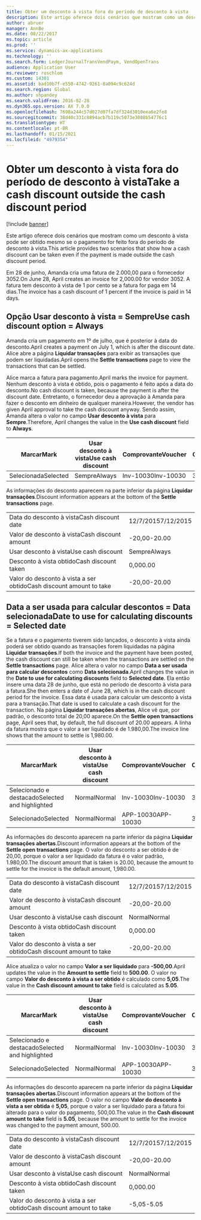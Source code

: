 ```yaml
---
title: Obter um desconto à vista fora do período de desconto à vista
description: Este artigo oferece dois cenários que mostram como um desconto à vista pode ser obtido mesmo se o pagamento for feito fora do período de desconto à vista.
author: abruer
manager: AnnBe
ms.date: 08/22/2017
ms.topic: article
ms.prod: ''
ms.service: dynamics-ax-applications
ms.technology: ''
ms.search.form: LedgerJournalTransVendPaym, VendOpenTrans
audience: Application User
ms.reviewer: roschlom
ms.custom: 14301
ms.assetid: bad10b7f-e550-4742-9261-8a094c9c624d
ms.search.region: Global
ms.author: shpandey
ms.search.validFrom: 2016-02-28
ms.dyn365.ops.version: AX 7.0.0
ms.openlocfilehash: 7698a244c57d027d07fa7df324d3010eea6e2fe8
ms.sourcegitcommit: 38d40c331c8894acb7b119c5073e3088b54776c1
ms.translationtype: HT
ms.contentlocale: pt-BR
ms.lasthandoff: 01/15/2021
ms.locfileid: "4979354"
---
```

# <a name="take-a-cash-discount-outside-the-cash-discount-period"></a><span data-ttu-id="52d20-103">Obter um desconto à vista fora do período de desconto à vista</span><span class="sxs-lookup"><span data-stu-id="52d20-103">Take a cash discount outside the cash discount period</span></span>

[!include [banner](../includes/banner.md)]

<span data-ttu-id="52d20-104">Este artigo oferece dois cenários que mostram como um desconto à vista pode ser obtido mesmo se o pagamento for feito fora do período de desconto à vista.</span><span class="sxs-lookup"><span data-stu-id="52d20-104">This article provides two scenarios that show how a cash discount can be taken even if the payment is made outside the cash discount period.</span></span>

<span data-ttu-id="52d20-105">Em 28 de junho, Amanda cria uma fatura de 2.000,00 para o fornecedor 3052.</span><span class="sxs-lookup"><span data-stu-id="52d20-105">On June 28, April creates an invoice for 2,000.00 for vendor 3052.</span></span> <span data-ttu-id="52d20-106">A fatura tem desconto à vista de 1 por cento se a fatura for paga em 14 dias.</span><span class="sxs-lookup"><span data-stu-id="52d20-106">The invoice has a cash discount of 1 percent if the invoice is paid in 14 days.</span></span>

## <a name="use-cash-discount-option--always"></a><span data-ttu-id="52d20-107">Opção Usar desconto à vista = Sempre</span><span class="sxs-lookup"><span data-stu-id="52d20-107">Use cash discount option = Always</span></span>
<span data-ttu-id="52d20-108">Amanda cria um pagamento em 1º de julho, que é posterior à data do desconto.</span><span class="sxs-lookup"><span data-stu-id="52d20-108">April creates a payment on July 1, which is after the discount date.</span></span> <span data-ttu-id="52d20-109">Alice abre a página **Liquidar transações** para exibir as transações que podem ser liquidadas.</span><span class="sxs-lookup"><span data-stu-id="52d20-109">April opens the **Settle transactions** page to view the transactions that can be settled.</span></span> 

<span data-ttu-id="52d20-110">Alice marca a fatura para pagamento.</span><span class="sxs-lookup"><span data-stu-id="52d20-110">April marks the invoice for payment.</span></span> <span data-ttu-id="52d20-111">Nenhum desconto à vista é obtido, pois o pagamento é feito após a data do desconto.</span><span class="sxs-lookup"><span data-stu-id="52d20-111">No cash discount is taken, because the payment is after the discount date.</span></span> <span data-ttu-id="52d20-112">Entretanto, o fornecedor deu a aprovação à Amanda para fazer o desconto em dinheiro de qualquer maneira.</span><span class="sxs-lookup"><span data-stu-id="52d20-112">However, the vendor has given April approval to take the cash discount anyway.</span></span> <span data-ttu-id="52d20-113">Sendo assim, Amanda altera o valor no campo **Usar desconto à vista** para **Sempre**.</span><span class="sxs-lookup"><span data-stu-id="52d20-113">Therefore, April changes the value in the **Use cash discount** field to **Always**.</span></span>

| <span data-ttu-id="52d20-114">Marcar</span><span class="sxs-lookup"><span data-stu-id="52d20-114">Mark</span></span>     | <span data-ttu-id="52d20-115">Usar desconto à vista</span><span class="sxs-lookup"><span data-stu-id="52d20-115">Use cash discount</span></span> | <span data-ttu-id="52d20-116">Comprovante</span><span class="sxs-lookup"><span data-stu-id="52d20-116">Voucher</span></span>   | <span data-ttu-id="52d20-117">Conta</span><span class="sxs-lookup"><span data-stu-id="52d20-117">Account</span></span> | <span data-ttu-id="52d20-118">Data do desconto à vista</span><span class="sxs-lookup"><span data-stu-id="52d20-118">Cash discount date</span></span> | <span data-ttu-id="52d20-119">Data de conclusão</span><span class="sxs-lookup"><span data-stu-id="52d20-119">Due date</span></span>  | <span data-ttu-id="52d20-120">Fatura</span><span class="sxs-lookup"><span data-stu-id="52d20-120">Invoice</span></span> | <span data-ttu-id="52d20-121">Valor na moeda da transação</span><span class="sxs-lookup"><span data-stu-id="52d20-121">Amount in transaction currency</span></span> | <span data-ttu-id="52d20-122">Moeda</span><span class="sxs-lookup"><span data-stu-id="52d20-122">Currency</span></span> | <span data-ttu-id="52d20-123">Valor para liquidar</span><span class="sxs-lookup"><span data-stu-id="52d20-123">Amount to settle</span></span> |
|----------|-------------------|-----------|---------|--------------------|-----------|---------|--------------------------------|----------|------------------|
| <span data-ttu-id="52d20-124">Selecionada</span><span class="sxs-lookup"><span data-stu-id="52d20-124">Selected</span></span> | <span data-ttu-id="52d20-125">Sempre</span><span class="sxs-lookup"><span data-stu-id="52d20-125">Always</span></span>            | <span data-ttu-id="52d20-126">Inv-10030</span><span class="sxs-lookup"><span data-stu-id="52d20-126">Inv-10030</span></span> | <span data-ttu-id="52d20-127">3052</span><span class="sxs-lookup"><span data-stu-id="52d20-127">3052</span></span>    | <span data-ttu-id="52d20-128">28/6/2015</span><span class="sxs-lookup"><span data-stu-id="52d20-128">6/28/2015</span></span>          | <span data-ttu-id="52d20-129">12/7/2015</span><span class="sxs-lookup"><span data-stu-id="52d20-129">7/12/2015</span></span> | <span data-ttu-id="52d20-130">10030</span><span class="sxs-lookup"><span data-stu-id="52d20-130">10030</span></span>   | <span data-ttu-id="52d20-131">-2.000,00</span><span class="sxs-lookup"><span data-stu-id="52d20-131">-2,000.00</span></span>                      | <span data-ttu-id="52d20-132">USD</span><span class="sxs-lookup"><span data-stu-id="52d20-132">USD</span></span>      | <span data-ttu-id="52d20-133">-1.980,00</span><span class="sxs-lookup"><span data-stu-id="52d20-133">-1,980.00</span></span>        |

<span data-ttu-id="52d20-134">As informações do desconto aparecem na parte inferior da página **Liquidar transações**.</span><span class="sxs-lookup"><span data-stu-id="52d20-134">Discount information appears at the bottom of the **Settle transactions** page.</span></span>

|                              |           |
|------------------------------|-----------|
| <span data-ttu-id="52d20-135">Data do desconto à vista</span><span class="sxs-lookup"><span data-stu-id="52d20-135">Cash discount date</span></span>           | <span data-ttu-id="52d20-136">12/7/2015</span><span class="sxs-lookup"><span data-stu-id="52d20-136">7/12/2015</span></span> |
| <span data-ttu-id="52d20-137">Valor de desconto à vista</span><span class="sxs-lookup"><span data-stu-id="52d20-137">Cash discount amount</span></span>         | <span data-ttu-id="52d20-138">-20,00</span><span class="sxs-lookup"><span data-stu-id="52d20-138">-20.00</span></span>    |
| <span data-ttu-id="52d20-139">Usar desconto à vista</span><span class="sxs-lookup"><span data-stu-id="52d20-139">Use cash discount</span></span>            | <span data-ttu-id="52d20-140">Sempre</span><span class="sxs-lookup"><span data-stu-id="52d20-140">Always</span></span>    |
| <span data-ttu-id="52d20-141">Desconto à vista obtido</span><span class="sxs-lookup"><span data-stu-id="52d20-141">Cash discount taken</span></span>          | <span data-ttu-id="52d20-142">0,00</span><span class="sxs-lookup"><span data-stu-id="52d20-142">0.00</span></span>      |
| <span data-ttu-id="52d20-143">Valor do desconto à vista a ser obtido</span><span class="sxs-lookup"><span data-stu-id="52d20-143">Cash discount amount to take</span></span> | <span data-ttu-id="52d20-144">-20,00</span><span class="sxs-lookup"><span data-stu-id="52d20-144">-20.00</span></span>    |

## <a name="date-to-use-for-calculating-discounts--selected-date"></a><span data-ttu-id="52d20-145">Data a ser usada para calcular descontos = Data selecionada</span><span class="sxs-lookup"><span data-stu-id="52d20-145">Date to use for calculating discounts = Selected date</span></span>
<span data-ttu-id="52d20-146">Se a fatura e o pagamento tiverem sido lançados, o desconto à vista ainda poderá ser obtido quando as transações forem liquidadas na página **Liquidar transações**.</span><span class="sxs-lookup"><span data-stu-id="52d20-146">If both the invoice and the payment have been posted, the cash discount can still be taken when the transactions are settled on the **Settle transactions** page.</span></span> <span data-ttu-id="52d20-147">Alice altera o valor no campo **Data a ser usada para calcular descontos** como **Data selecionada**.</span><span class="sxs-lookup"><span data-stu-id="52d20-147">April changes the value in the **Date to use for calculating discounts** field to **Selected date**.</span></span> <span data-ttu-id="52d20-148">Ela então insere uma data 28 de junho, que está no período de desconto à vista para a fatura.</span><span class="sxs-lookup"><span data-stu-id="52d20-148">She then enters a date of June 28, which is in the cash discount period for the invoice.</span></span> <span data-ttu-id="52d20-149">Essa data é usada para calcular um desconto à vista para a transação.</span><span class="sxs-lookup"><span data-stu-id="52d20-149">That date is used to calculate a cash discount for the transaction.</span></span> <span data-ttu-id="52d20-150">Na página **Liquidar transações abertas**, Alice vê que, por padrão, o desconto total de 20,00 aparece.</span><span class="sxs-lookup"><span data-stu-id="52d20-150">On the **Settle open transactions** page, April sees that, by default, the full discount of 20.00 appears.</span></span> <span data-ttu-id="52d20-151">A linha da fatura mostra que o valor a ser liquidado é de 1.980,00.</span><span class="sxs-lookup"><span data-stu-id="52d20-151">The invoice line shows that the amount to settle is 1,980.00.</span></span>

| <span data-ttu-id="52d20-152">Marcar</span><span class="sxs-lookup"><span data-stu-id="52d20-152">Mark</span></span>                     | <span data-ttu-id="52d20-153">Usar desconto à vista</span><span class="sxs-lookup"><span data-stu-id="52d20-153">Use cash discount</span></span> | <span data-ttu-id="52d20-154">Comprovante</span><span class="sxs-lookup"><span data-stu-id="52d20-154">Voucher</span></span>   | <span data-ttu-id="52d20-155">Conta</span><span class="sxs-lookup"><span data-stu-id="52d20-155">Account</span></span> | <span data-ttu-id="52d20-156">Data do desconto à vista</span><span class="sxs-lookup"><span data-stu-id="52d20-156">Cash discount date</span></span> | <span data-ttu-id="52d20-157">Data de conclusão</span><span class="sxs-lookup"><span data-stu-id="52d20-157">Due date</span></span>  | <span data-ttu-id="52d20-158">Fatura</span><span class="sxs-lookup"><span data-stu-id="52d20-158">Invoice</span></span> | <span data-ttu-id="52d20-159">Valor na moeda da transação</span><span class="sxs-lookup"><span data-stu-id="52d20-159">Amount in transaction currency</span></span> | <span data-ttu-id="52d20-160">Moeda</span><span class="sxs-lookup"><span data-stu-id="52d20-160">Currency</span></span> | <span data-ttu-id="52d20-161">Valor para liquidar</span><span class="sxs-lookup"><span data-stu-id="52d20-161">Amount to settle</span></span> |
|--------------------------|-------------------|-----------|---------|--------------------|-----------|---------|--------------------------------|----------|------------------|
| <span data-ttu-id="52d20-162">Selecionado e destacado</span><span class="sxs-lookup"><span data-stu-id="52d20-162">Selected and highlighted</span></span> | <span data-ttu-id="52d20-163">Normal</span><span class="sxs-lookup"><span data-stu-id="52d20-163">Normal</span></span>            | <span data-ttu-id="52d20-164">Inv-10030</span><span class="sxs-lookup"><span data-stu-id="52d20-164">Inv-10030</span></span> | <span data-ttu-id="52d20-165">3052</span><span class="sxs-lookup"><span data-stu-id="52d20-165">3052</span></span>    | <span data-ttu-id="52d20-166">28/6/2015</span><span class="sxs-lookup"><span data-stu-id="52d20-166">6/28/2015</span></span>          | <span data-ttu-id="52d20-167">12/7/2015</span><span class="sxs-lookup"><span data-stu-id="52d20-167">7/12/2015</span></span> | <span data-ttu-id="52d20-168">10030</span><span class="sxs-lookup"><span data-stu-id="52d20-168">10030</span></span>   | <span data-ttu-id="52d20-169">-2.000,00</span><span class="sxs-lookup"><span data-stu-id="52d20-169">-2,000.00</span></span>                      | <span data-ttu-id="52d20-170">USD</span><span class="sxs-lookup"><span data-stu-id="52d20-170">USD</span></span>      | <span data-ttu-id="52d20-171">-1.980,00</span><span class="sxs-lookup"><span data-stu-id="52d20-171">-1,980.00</span></span>        |
| <span data-ttu-id="52d20-172">Selecionado</span><span class="sxs-lookup"><span data-stu-id="52d20-172">Selected</span></span>                 | <span data-ttu-id="52d20-173">Normal</span><span class="sxs-lookup"><span data-stu-id="52d20-173">Normal</span></span>            | <span data-ttu-id="52d20-174">APP-10030</span><span class="sxs-lookup"><span data-stu-id="52d20-174">APP-10030</span></span> | <span data-ttu-id="52d20-175">3052</span><span class="sxs-lookup"><span data-stu-id="52d20-175">3052</span></span>    | <span data-ttu-id="52d20-176">15/7/2015</span><span class="sxs-lookup"><span data-stu-id="52d20-176">7/15/2015</span></span>          | <span data-ttu-id="52d20-177">15/7/2015</span><span class="sxs-lookup"><span data-stu-id="52d20-177">7/15/2015</span></span> |         | <span data-ttu-id="52d20-178">500,00</span><span class="sxs-lookup"><span data-stu-id="52d20-178">500.00</span></span>                         | <span data-ttu-id="52d20-179">USD</span><span class="sxs-lookup"><span data-stu-id="52d20-179">USD</span></span>      | <span data-ttu-id="52d20-180">500,00</span><span class="sxs-lookup"><span data-stu-id="52d20-180">500.00</span></span>           |

<span data-ttu-id="52d20-181">As informações do desconto aparecem na parte inferior da página **Liquidar transações abertas**.</span><span class="sxs-lookup"><span data-stu-id="52d20-181">Discount information appears at the bottom of the **Settle open transactions** page.</span></span> <span data-ttu-id="52d20-182">O valor do desconto a ser obtido é de 20,00, porque o valor a ser liquidado da fatura é o valor padrão, 1.980,00.</span><span class="sxs-lookup"><span data-stu-id="52d20-182">The discount amount that is taken is 20.00, because the amount to settle for the invoice is the default amount, 1,980.00.</span></span>

|                              |           |
|------------------------------|-----------|
| <span data-ttu-id="52d20-183">Data do desconto à vista</span><span class="sxs-lookup"><span data-stu-id="52d20-183">Cash discount date</span></span>           | <span data-ttu-id="52d20-184">12/7/2015</span><span class="sxs-lookup"><span data-stu-id="52d20-184">7/12/2015</span></span> |
| <span data-ttu-id="52d20-185">Valor de desconto à vista</span><span class="sxs-lookup"><span data-stu-id="52d20-185">Cash discount amount</span></span>         | <span data-ttu-id="52d20-186">-20,00</span><span class="sxs-lookup"><span data-stu-id="52d20-186">-20.00</span></span>    |
| <span data-ttu-id="52d20-187">Usar desconto à vista</span><span class="sxs-lookup"><span data-stu-id="52d20-187">Use cash discount</span></span>            | <span data-ttu-id="52d20-188">Normal</span><span class="sxs-lookup"><span data-stu-id="52d20-188">Normal</span></span>    |
| <span data-ttu-id="52d20-189">Desconto à vista obtido</span><span class="sxs-lookup"><span data-stu-id="52d20-189">Cash discount taken</span></span>          | <span data-ttu-id="52d20-190">0,00</span><span class="sxs-lookup"><span data-stu-id="52d20-190">0.00</span></span>      |
| <span data-ttu-id="52d20-191">Valor do desconto à vista a ser obtido</span><span class="sxs-lookup"><span data-stu-id="52d20-191">Cash discount amount to take</span></span> | <span data-ttu-id="52d20-192">-20,00</span><span class="sxs-lookup"><span data-stu-id="52d20-192">-20.00</span></span>    |

<span data-ttu-id="52d20-193">Alice atualiza o valor no campo **Valor a ser liquidado** para **-500,00**.</span><span class="sxs-lookup"><span data-stu-id="52d20-193">April updates the value in the **Amount to settle** field to **500.00**.</span></span> <span data-ttu-id="52d20-194">O valor no campo **Valor do desconto à vista a ser obtido** é calculado como **5,05**.</span><span class="sxs-lookup"><span data-stu-id="52d20-194">The value in the **Cash discount amount to take** field is calculated as **5.05**.</span></span>

| <span data-ttu-id="52d20-195">Marcar</span><span class="sxs-lookup"><span data-stu-id="52d20-195">Mark</span></span>                     | <span data-ttu-id="52d20-196">Usar desconto à vista</span><span class="sxs-lookup"><span data-stu-id="52d20-196">Use cash discount</span></span> | <span data-ttu-id="52d20-197">Comprovante</span><span class="sxs-lookup"><span data-stu-id="52d20-197">Voucher</span></span>   | <span data-ttu-id="52d20-198">Conta</span><span class="sxs-lookup"><span data-stu-id="52d20-198">Account</span></span> | <span data-ttu-id="52d20-199">Data</span><span class="sxs-lookup"><span data-stu-id="52d20-199">Date</span></span>      | <span data-ttu-id="52d20-200">Data de conclusão</span><span class="sxs-lookup"><span data-stu-id="52d20-200">Due date</span></span>  | <span data-ttu-id="52d20-201">Fatura</span><span class="sxs-lookup"><span data-stu-id="52d20-201">Invoice</span></span> | <span data-ttu-id="52d20-202">Valor na moeda da transação</span><span class="sxs-lookup"><span data-stu-id="52d20-202">Amount in transaction currency</span></span> | <span data-ttu-id="52d20-203">Moeda</span><span class="sxs-lookup"><span data-stu-id="52d20-203">Currency</span></span> | <span data-ttu-id="52d20-204">Valor para liquidar</span><span class="sxs-lookup"><span data-stu-id="52d20-204">Amount to settle</span></span> |
|--------------------------|-------------------|-----------|---------|-----------|-----------|---------|--------------------------------|----------|------------------|
| <span data-ttu-id="52d20-205">Selecionado e destacado</span><span class="sxs-lookup"><span data-stu-id="52d20-205">Selected and highlighted</span></span> | <span data-ttu-id="52d20-206">Normal</span><span class="sxs-lookup"><span data-stu-id="52d20-206">Normal</span></span>            | <span data-ttu-id="52d20-207">Inv-10030</span><span class="sxs-lookup"><span data-stu-id="52d20-207">Inv-10030</span></span> | <span data-ttu-id="52d20-208">3052</span><span class="sxs-lookup"><span data-stu-id="52d20-208">3052</span></span>    | <span data-ttu-id="52d20-209">28/6/2015</span><span class="sxs-lookup"><span data-stu-id="52d20-209">6/28/2015</span></span> | <span data-ttu-id="52d20-210">12/7/2015</span><span class="sxs-lookup"><span data-stu-id="52d20-210">7/12/2015</span></span> | <span data-ttu-id="52d20-211">10030</span><span class="sxs-lookup"><span data-stu-id="52d20-211">10030</span></span>   | <span data-ttu-id="52d20-212">2.000,00</span><span class="sxs-lookup"><span data-stu-id="52d20-212">2,000.00</span></span>                       | <span data-ttu-id="52d20-213">USD</span><span class="sxs-lookup"><span data-stu-id="52d20-213">USD</span></span>      | <span data-ttu-id="52d20-214">-500,00</span><span class="sxs-lookup"><span data-stu-id="52d20-214">-500.00</span></span>          |
| <span data-ttu-id="52d20-215">Selecionado</span><span class="sxs-lookup"><span data-stu-id="52d20-215">Selected</span></span>                 | <span data-ttu-id="52d20-216">Normal</span><span class="sxs-lookup"><span data-stu-id="52d20-216">Normal</span></span>            | <span data-ttu-id="52d20-217">APP-10030</span><span class="sxs-lookup"><span data-stu-id="52d20-217">APP-10030</span></span> | <span data-ttu-id="52d20-218">3052</span><span class="sxs-lookup"><span data-stu-id="52d20-218">3052</span></span>    | <span data-ttu-id="52d20-219">15/7/2015</span><span class="sxs-lookup"><span data-stu-id="52d20-219">7/15/2015</span></span> | <span data-ttu-id="52d20-220">15/7/2015</span><span class="sxs-lookup"><span data-stu-id="52d20-220">7/15/2015</span></span> |         | <span data-ttu-id="52d20-221">500,00</span><span class="sxs-lookup"><span data-stu-id="52d20-221">500.00</span></span>                         | <span data-ttu-id="52d20-222">USD</span><span class="sxs-lookup"><span data-stu-id="52d20-222">USD</span></span>      | <span data-ttu-id="52d20-223">500,00</span><span class="sxs-lookup"><span data-stu-id="52d20-223">500.00</span></span>           |

<span data-ttu-id="52d20-224">As informações do desconto aparecem na parte inferior da página **Liquidar transações abertas**.</span><span class="sxs-lookup"><span data-stu-id="52d20-224">Discount information appears at the bottom of the **Settle open transactions** page.</span></span> <span data-ttu-id="52d20-225">O valor no campo **Valor do desconto à vista a ser obtida** é **5,05**, porque o valor a ser liquidado para a fatura foi alterado para o valor do pagamento, 500,00.</span><span class="sxs-lookup"><span data-stu-id="52d20-225">The value in the **Cash discount amount to take** field is **5.05**, because the amount to settle for the invoice was changed to the payment amount, 500.00.</span></span>

|                              |           |
|------------------------------|-----------|
| <span data-ttu-id="52d20-226">Data do desconto à vista</span><span class="sxs-lookup"><span data-stu-id="52d20-226">Cash discount date</span></span>           | <span data-ttu-id="52d20-227">12/7/2015</span><span class="sxs-lookup"><span data-stu-id="52d20-227">7/12/2015</span></span> |
| <span data-ttu-id="52d20-228">Valor de desconto à vista</span><span class="sxs-lookup"><span data-stu-id="52d20-228">Cash discount amount</span></span>         | <span data-ttu-id="52d20-229">-20,00</span><span class="sxs-lookup"><span data-stu-id="52d20-229">-20.00</span></span>    |
| <span data-ttu-id="52d20-230">Usar desconto à vista</span><span class="sxs-lookup"><span data-stu-id="52d20-230">Use cash discount</span></span>            | <span data-ttu-id="52d20-231">Normal</span><span class="sxs-lookup"><span data-stu-id="52d20-231">Normal</span></span>    |
| <span data-ttu-id="52d20-232">Desconto à vista obtido</span><span class="sxs-lookup"><span data-stu-id="52d20-232">Cash discount taken</span></span>          | <span data-ttu-id="52d20-233">0,00</span><span class="sxs-lookup"><span data-stu-id="52d20-233">0.00</span></span>      |
| <span data-ttu-id="52d20-234">Valor do desconto à vista a ser obtido</span><span class="sxs-lookup"><span data-stu-id="52d20-234">Cash discount amount to take</span></span> | <span data-ttu-id="52d20-235">-5,05</span><span class="sxs-lookup"><span data-stu-id="52d20-235">-5.05</span></span>     |





